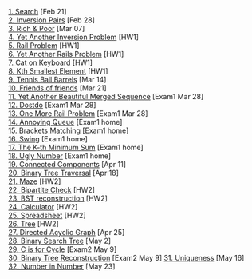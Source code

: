[1. Search](https://www.hackerrank.com/110-spring-ids-lab-feb-21) [Feb 21]  
[2. Inversion Pairs](https://www.hackerrank.com/110-spring-ids-lab-feb-28) [Feb 28]  
[3. Rich & Poor](https://www.hackerrank.com/110-spring-ids-lab-mar-07) [Mar 07]  
[4. Yet Another Inversion Problem](https://www.hackerrank.com/110-spring-ids-homework-1) [HW1]  
[5. Rail Problem](https://www.hackerrank.com/110-spring-ids-homework-1) [HW1]  
[6. Yet Another Rails Problem](https://www.hackerrank.com/110-spring-ids-homework-1) [HW1]  
[7. Cat on Keyboard](https://www.hackerrank.com/110-spring-ids-homework-1) [HW1]  
[8. Kth Smallest Element](https://www.hackerrank.com/110-spring-ids-homework-1) [HW1]  
[9. Tennis Ball Barrels](https://www.hackerrank.com/110-spring-ids-lab-mar-14) [Mar 14]  
[10. Friends of friends](https://www.hackerrank.com/110-spring-ids-lab-mar-21) [Mar 21]  
[11. Yet Another Beautiful Merged Sequence](https://www.hackerrank.com/110-spring-ids-exam-1-in-class) [Exam1 Mar 28]  
[12. Dostdo](https://www.hackerrank.com/110-spring-ids-exam-1-in-class) [Exam1 Mar 28]  
[13. One More Rail Problem](https://www.hackerrank.com/110-spring-ids-exam-1-in-class) [Exam1 Mar 28]  
[14. Annoying Queue](https://www.hackerrank.com/110-spring-ids-exam-exam-1-at-home) [Exam1 home]  
[15. Brackets Matching](https://www.hackerrank.com/110-spring-ids-exam-exam-1-at-home) [Exam1 home]  
[16. Swing](https://www.hackerrank.com/110-spring-ids-exam-exam-1-at-home) [Exam1 home]  
[17. The K-th Minimum Sum](https://www.hackerrank.com/110-spring-ids-exam-exam-1-at-home) [Exam1 home]  
[18. Ugly Number](https://www.hackerrank.com/110-spring-ids-exam-exam-1-at-home) [Exam1 home]  
[19. Connected Components](https://www.hackerrank.com/110-spring-ids-lab-apr-11) [Apr 11]  
[20. Binary Tree Traversal](https://www.hackerrank.com/110-spring-ids-lab-apr-18) [Apr 18]  
[21. Maze](https://www.hackerrank.com/110-spring-ids-homework-2) [HW2]  
[22. Bipartite Check](https://www.hackerrank.com/110-spring-ids-homework-2) [HW2]  
[23. BST reconstruction](https://www.hackerrank.com/110-spring-ids-homework-2) [HW2]  
[24. Calculator](https://www.hackerrank.com/110-spring-ids-homework-2) [HW2]  
[25. Spreadsheet](https://www.hackerrank.com/110-spring-ids-homework-2) [HW2]  
[26. Tree](https://www.hackerrank.com/110-spring-ids-homework-2) [HW2]  
[27. Directed Acyclic Graph](https://www.hackerrank.com/110-spring-ids-lab-apr-25) [Apr 25]  
[28. Binary Search Tree](https://www.hackerrank.com/110-spring-ids-lab-may-02) [May 2]  
[29. C is for Cycle](https://www.hackerrank.com/110-spring-ids-exam-2-in-class) [Exam2 May 9]  
[30. Binary Tree Reconstruction](https://www.hackerrank.com/110-spring-ids-exam-2-in-class) [Exam2 May 9] 
[31. Uniqueness](https://www.hackerrank.com/110-spring-ids-lab-may-16) [May 16]  
[32. Number in Number](https://www.hackerrank.com/110-spring-ids-lab-may-23) [May 23]  